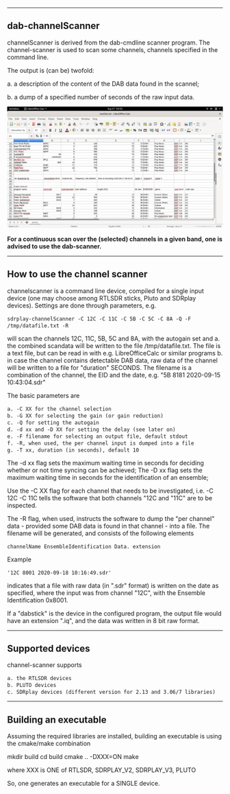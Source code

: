 
-------------------------------------------------------------------------
dab-channelScanner
-------------------------------------------------------------------------

channelScanner is derived from the dab-cmdline scanner program.
The channel-scanner is used to scan some channels, channels specified in
the command line.

The output is (can be) twofold:

   a. a description of the content of the DAB data found in the scannel;

   b. a dump of a specified number of seconds of the raw input data.

![channel-scanner](/channel-scanner.png?raw=true)

**For a continuous scan over the (selected) channels in a given band,
one is advised to use the dab-scanner.**

---------------------------------------------------------------------
How to use the channel scanner
----------------------------------------------------------------------

channelscanner is a command line device, compiled for a single
input device (one may choose among RTLSDR sticks, Pluto and SDRplay devices).
Settings are done through parameters, e.g.

	sdrplay-channelScanner -C 12C -C 11C -C 5B -C 5C -C 8A -Q -F /tmp/datafile.txt -R

will scan the channels 12C, 11C, 5B, 5C and 8A, with the autogain set and
   a. the combined scandata will be written to the file /tmp/datafile.txt. The file is a text file, but can be read in with e.g. LibreOfficeCalc or similar programs
   b. in case the channel contains detectable DAB data, raw data of the channel will be written to a file for "duration" SECONDS. The filename is a combination of the channel, the EID and the date, e.g.  "5B 8181 2020-09-15 10:43:04.sdr"

The basic parameters are

	a. -C XX for the channel selection
	b. -G XX for selecting the gain (or gain reduction)
	c. -Q for setting the autogain
	d. -d xx and -D XX for setting the delay (see later on)
	e. -F filename for selecting an output file, default stdout
	f. -R, when used, the per channel input is dumped into a file
	g. -T xx, duration (in seconds), default 10

The -d xx flag sets the maximum waiting time in seconds for deciding whether or not time syncing can be achieved;
The -D xx flag sets the maximum waiting time in seconds  for the identification of an ensemble;

Use the -C XX flag for each channel that needs to be investigated,
i.e. -C 12C -C 11C tells the software that both channels "12C and "11C"
are to be inspected.

The -R flag, when used, instructs the software to dump the "per channel"
data - provided some DAB data is found in that channel - into a file.
The filename will be generated, and consists of the following elements

	channelName EnsembleIdentification Data. extension

Example

	'12C 8001 2020-09-18 10:16:49.sdr'

indicates that a file with raw data (in ".sdr" format) is written
on the date as specified, where the input was from channel "12C",
with the Ensemble Identification 0x8001.

If a "dabstick" is the device in the configured program, the output file
would have an extension ".iq", and the data was written in 8 bit raw format.

--------------------------------------------------------------------------
Supported devices
--------------------------------------------------------------------------

channel-scanner supports

	a. the RTLSDR devices
	b. PLUTO devices
	c. SDRplay devices (different version for 2.13 and 3.06/7 libraries)


---------------------------------------------------------------------------
Building an executable
--------------------------------------------------------------------------

Assuming the required libraries are installed, building an executable
is using the cmake/make combination

mkdir build
cd build
cmake .. -DXXX=ON
make

where XXX is ONE of RTLSDR, SDRPLAY_V2, SDRPLAY_V3, PLUTO

So, one generates an executable for a SINGLE device.

